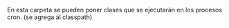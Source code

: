 En esta carpeta se pueden poner clases que se ejecutarán en los procesos cron. (se agrega al classpath)